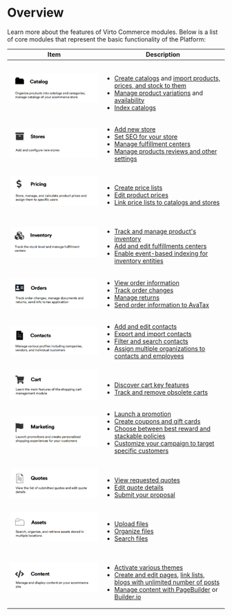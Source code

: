 # Overview

Learn more about the features of Virto Commerce modules. Below is a list of core modules that represent the basic functionality of the Platform:


|Item|Description|
|---|---|
| ![Catalog](media/catalog-overview.png) |<br><ul><li> [Create catalogs](catalog/add-new-catalog.md) and [import products, prices, and stock to them](catalog/import-products-to-catalog.md)</li><li> [Manage product variations](catalog/managing-product-variations.md) and [availability ](catalog/setting-product-availability.md) </li> <li>[Index catalogs](catalog/managing-search-index.md)</li></ul>|
| ![Stores](media/stores-overview.png) | <ul><li> [Add new store](store/adding-new-store.md)</li><li> [Set SEO for your store](store/configuring-store.md#seo) </li> <li>[Manage fulfillment centers](store/configuring-store.md#fulfillment-centers)</li> <li>[Manage products reviews and other settings](store/settings.md)</li></ul>|
| ![Pricing](media/pricing-overview.png) | <br><ul><li> [Create price lists](pricing/creating-new-price-list.md)</li><li> [Edit product prices](pricing/creating-new-price-list.md#add-and-edit-product-prices) </li> <li>[Link price lists to catalogs and stores](pricing/adding-new-assignment.md)</li></ul>|
| ![Inventory](media/inventory-overview.png) | <br><ul><li> [Track and manage product's inventory](inventory/managing-inventory.md)</li><li> [Add and edit fulfillments centers](inventory/managing-fulfillment-centers.md#add-and-edit-fulfillment-center) </li> <li>[Enable event-based indexing for inventory entities](inventory/settings.md#search-settings)</li></ul>|
| ![Orders](media/orders-overview.png) | <ul><li> [View order information](order-management/main-objects.md)</li><li> [Track order changes](order-management/tracking-order-changes.md) </li> <li>[Manage returns](order-management/managing-returns.md)</li> <li>[Send order information to AvaTax](order-management/sending-order-information-to-avatax.md)</li></ul>|
| ![Contacts](media/contacts-overview.png) | <ul><li> [Add and edit contacts](contacts/managing-contacts.md)</li><li> [Export and import contacts](contacts/managing-contacts.md#export-contacts) </li> <li>[Filter and search contacts](contacts/filtering-options.md)</li> <li>[Assign multiple organizations to contacts and employees](contacts/managing-contacts.md#assign-multiple-organizations-to-contacts-and-employees)</li> </ul>|
| ![Cart](media/cart-overview.png) | <br><ul><li> [Discover cart key features](cart/overview.md#key-features)</li><li> [Track and remove obsolete carts](cart/settings.md) </li> </ul>|
| ![Marketing](media/marketing-overview.png) | <ul><li> [Launch a promotion](marketing/managing-promotions.md#create-new-promotion)</li><li> [Create coupons and gift cards](marketing/managing-promotions.md#create-coupons-and-gift-cards) </li> <li>[Choose between best reward and stackable policies](modules-installation.md)</li> <li>[Customize your campaign to target specific customers](marketing/promotion-rules.md)</li></ul>|
| ![Quotes](media/quotes-overview.png) | <br><ul><li> [View requested quotes](quotes/manage-quotes.md#view-quotes-list-and-quote-details)</li> <li> [Edit quote details](quotes/manage-quotes.md#edit-quote-details)</li> <li> [Submit your proposal](quotes/manage-quotes.md#edit-quote-details) </li> </ul>|
| ![Assets](media/assets-overview.png) | <br><ul><li> [Upload files](assets/managing-assets.md#upload-files)</li><li> [Organize files](assets/managing-assets.md#organize-files) </li> <li>[Search files](assets/managing-assets.md#search-files)</li> </ul>|
| ![Content](media/content-overview.png) | <br><ul><li> [Activate various themes](content/managing-themes.md) </li><li> [Create and edit pages](content/managing-pages.md), [link lists](content/managing-linklists.md), [blogs with unlimited number of posts](content/managing-blogs.md)</li> <li> [Manage content with PageBuilder](page-builder/manage-pages.md) or [Builder.io](integrations/builder-io/use-builder-io.md) </li> </ul>|
